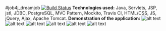 #job4j_dreamjob
[![Build Status](https://www.travis-ci.com/SavvaMey/job4j_dreamjob.svg?branch=master)](https://www.travis-ci.com/SavvaMey/job4j_dreamjob)
**Technologies used:**
Java, Servlets, JSP, jstl, JDBC, PostgreSQL, MVC Pattern, Mockito, Travis CI, HTML/CSS, JS,
jQuery, Ajax, Apache Tomcat.
**Demonstration of the application:**
![alt text](https://prnt.sc/10crk2m)
![alt text](https://prnt.sc/10crkul)
![alt text](https://prnt.sc/10crmki)
![alt text](https://prnt.sc/10crmrg)
![alt text](https://prnt.sc/10crmrg)
![alt text](https://prnt.sc/10crn1g)

